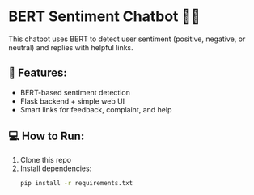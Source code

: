 # BERT Sentiment Chatbot 🤖💬

This chatbot uses BERT to detect user sentiment (positive, negative, or neutral) and replies with helpful links.

## 🚀 Features:
- BERT-based sentiment detection
- Flask backend + simple web UI
- Smart links for feedback, complaint, and help

## 💻 How to Run:

1. Clone this repo
2. Install dependencies:
   ```bash
   pip install -r requirements.txt

